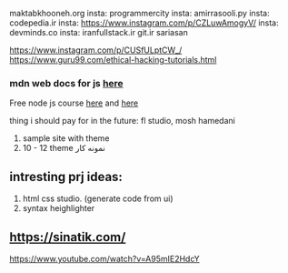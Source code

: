maktabkhooneh.org
insta: programmercity
insta: amirrasooli.py
insta: codepedia.ir
insta: https://www.instagram.com/p/CZLuwAmogyV/
insta: devminds.co
insta: iranfullstack.ir
git.ir
sariasan

https://www.instagram.com/p/CUSfULptCW_/
https://www.guru99.com/ethical-hacking-tutorials.html


### mdn web docs for js [here](https://developer.mozilla.org/en-US/docs/Web/JavaScript/Reference/Operators/Logical_AND)
Free node js course [here](https://otedia.com/course/nodejs-complete-course/) and [here](https://maktabkhooneh.org/course/%D8%A2%D9%85%D9%88%D8%B2%D8%B4-%D8%B1%D8%A7%DB%8C%DA%AF%D8%A7%D9%86-nodejs-mk1064/) 

thing i should pay for in the future: fl studio, mosh hamedani

1. sample site with theme
2. 10 - 12 theme نمونه کار

## intresting prj ideas:
1. html css studio. (generate code from ui)
2. syntax heighlighter

## https://sinatik.com/

https://www.youtube.com/watch?v=A95mIE2HdcY
